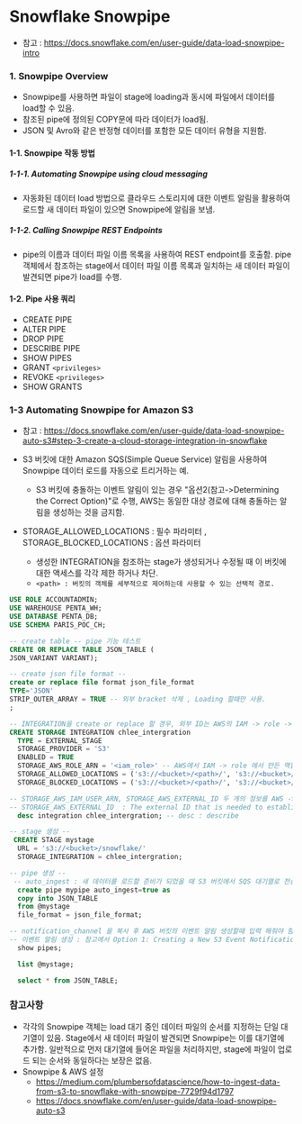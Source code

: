 # Snowflake Snowpipe

- 참고 : https://docs.snowflake.com/en/user-guide/data-load-snowpipe-intro

### 1. Snowpipe Overview

- Snowpipe를 사용하면 파일이 stage에 loading과 동시에 파일에서 데이터를 load할 수 있음.
- 참조된 pipe에 정의된 COPY문에 따라 데이터가 load됨.
- JSON 및 Avro와 같은 반정형 데이터를 포함한 모든 데이터 유형을 지원함.

#### 1-1. Snowpipe 작동 방법

##### 1-1-1. Automating Snowpipe using cloud messaging

- 자동화된 데이터 load 방법으로 클라우드 스토리지에 대한 이벤트 알림을 활용하여 로드할 새 데이터 파일이 있으면 Snowpipe에 알림을 보냄.

##### 1-1-2. Calling Snowpipe REST Endpoints

- pipe의 이름과 데이터 파일 이름 목록을 사용하여 REST endpoint를 호출함. pipe 객체에서 참조하는 stage에서 데이터 파일 이름 목록과 일치하는 새 데이터 파일이 발견되면 pipe가 load를 수행.

#### 1-2. Pipe 사용 쿼리

- CREATE PIPE
- ALTER PIPE
- DROP PIPE
- DESCRIBE PIPE
- SHOW PIPES
- GRANT `<privileges>`
- REVOKE `<privileges>`
- SHOW GRANTS

### 1-3 Automating Snowpipe for Amazon S3

- 참고 : https://docs.snowflake.com/en/user-guide/data-load-snowpipe-auto-s3#step-3-create-a-cloud-storage-integration-in-snowflake
- S3 버킷에 대한 Amazon SQS(Simple Queue Service) 알림을 사용하여 Snowpipe 데이터 로드를 자동으로 트리거하는 예.

  - S3 버킷에 충돌하는 이벤트 알림이 있는 경우 "옵션2(참고->Determining the Correct Option)"로 수행, AWS는 동일한 대상 경로에 대해 충돌하는 알림을 생성하는 것을 금지함.
- STORAGE_ALLOWED_LOCATIONS : 필수 파라미터 , STORAGE_BLOCKED_LOCATIONS : 옵션 파라미터

  - 생성한 INTEGRATION을 참조하는 stage가 생성되거나 수정될 때 이 버킷에 대한 액세스를 각각 제한 하거나 차단.
  - `<path> : 버킷의 객체를 세부적으로 제어하는데 사용할 수 있는 선택적 경로.`

```sql
USE ROLE ACCOUNTADMIN;
USE WAREHOUSE PENTA_WH;
USE DATABASE PENTA_DB;
USE SCHEMA PARIS_POC_CH;

-- create table -- pipe 기능 테스트
CREATE OR REPLACE TABLE JSON_TABLE (
JSON_VARIANT VARIANT);

-- create json file format -- 
create or replace file format json_file_format
TYPE='JSON'
STRIP_OUTER_ARRAY = TRUE -- 외부 bracket 삭제 , Loading 할때만 사용.
;

-- INTEGRATION을 create or replace 할 경우, 외부 ID는 AWS의 IAM -> role -> 생성한 role -> 신뢰 관계에서 계속 편집 필요. 
CREATE STORAGE INTEGRATION chlee_intergration
  TYPE = EXTERNAL_STAGE
  STORAGE_PROVIDER = 'S3'
  ENABLED = TRUE
  STORAGE_AWS_ROLE_ARN = '<iam_role>' -- AWS에서 IAM -> role 에서 만든 역할의 ARN(AWS에서 조회 가능)
  STORAGE_ALLOWED_LOCATIONS = ('s3://<bucket>/<path>/', 's3://<bucket>/<path>/') -- stage에서 참조할 수 있는 버킷
  STORAGE_BLOCKED_LOCATIONS = ('s3://<bucket>/<path>/', 's3://<bucket>/<path>/'); -- stage에서 참조 할수 없는 버킷

-- STORAGE_AWS_IAM_USER_ARN, STORAGE_AWS_EXTERNAL_ID 두 개의 정보를 AWS -> IAM -> role -> 생성한 role -> 신뢰 관계에서 편집 
-- STORAGE_AWS_EXTERNAL_ID  : The external ID that is needed to establish a trust relationship.
  desc integration chlee_intergration; -- desc : describe

-- stage 생성 --
 CREATE STAGE mystage
  URL = 's3://<bucket>/snowflake/'
  STORAGE_INTEGRATION = chlee_intergration;

-- pipe 생성 --
 -- auto_ingest : 새 데이터를 로드할 준비가 되었을 때 S3 버킷에서 SQS 대기열로 전송된 이벤트 알림을 읽도록 지정함.
  create pipe mypipe auto_ingest=true as
  copy into JSON_TABLE
  from @mystage
  file_format = json_file_format;

-- notification_channel 을 복사 후 AWS 버킷의 이벤트 알림 생성할때 입력 해줘야 함.
-- 이벤트 알림 생성 : 참고에서 Option 1: Creating a New S3 Event Notification to Automate Snowpipe
  show pipes;

  list @mystage;

  select * from JSON_TABLE;
```

### 참고사항

- 각각의 Snowpipe 객체는 load 대기 중인 데이터 파일의 순서를 지정하는 단일 대기열이 있음. Stage에서 새 데이터 파일이 발견되면 Snowpipe는 이를 대기열에 추가함. 일반적으로 먼저 대기열에 들어온 파일을 처리하지만, stage에 파일이 업로드 되는 순서와 동일하다는 보장은 없음.
- Snowpipe & AWS 설정
  - https://medium.com/plumbersofdatascience/how-to-ingest-data-from-s3-to-snowflake-with-snowpipe-7729f94d1797
  - https://docs.snowflake.com/en/user-guide/data-load-snowpipe-auto-s3

